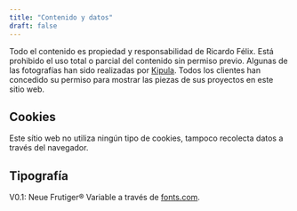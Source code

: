 ```yaml
---
title: "Contenido y datos"
draft: false
---
```


Todo el contenido es propiedad y responsabilidad de Ricardo Félix. Está prohibido el uso total o parcial del contenido sin permiso previo. Algunas de las fotografías han sido realizadas por [Kipula](https://kipulastudio.eus). Todos los clientes han concedido su permiso para mostrar las piezas de sus proyectos en este sitio web.

## Cookies
Este sítio web no utiliza ningún tipo de cookies, tampoco recolecta datos a través del navegador.

## Tipografía

V0.1: Neue Frutiger® Variable a través de [fonts.com](https://www.fonts.com/font/linotype/neue-frutiger-variable).